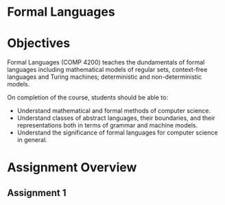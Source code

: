 # Formal Languages

# Objectives
Formal Languages (COMP 4200) teaches the dundamentals of formal languages including mathematical models of regular sets, context-free languages and Turing machines; deterministic and non-deterministic models.

On completion of the course, students should be able to:
* Understand mathematical and formal methods of computer science.
* Understand classes of abstract languages, their boundaries, and their representations both in terms of grammar and machine models.
* Understand the significance of formal languages for computer science in general.

# Assignment Overview
## Assignment 1


